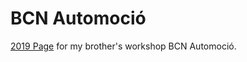 # BCN Automoció
[2019 Page](https://marccarranza.github.io/bcn-automocio) for my brother's workshop BCN Automoció.
